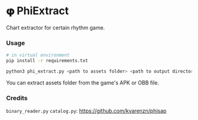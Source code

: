 # 𝛗 PhiExtract

Chart extractor for certain rhythm game.

### Usage

```bash
# in virtual environment
pip install -r requirements.txt
```

```bash
python3 phi_extract.py <path to assets folder> <path to output directory>
```

You can extract assets folder from the game's APK or OBB file.

### Credits

`binary_reader.py` `catalog.py`: https://github.com/kvarenzn/phisap